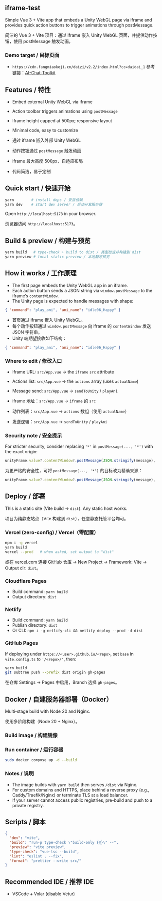 ## iframe-test

Simple Vue 3 + Vite app that embeds a Unity WebGL page via iframe and provides quick action buttons to trigger animations through postMessage.

简洁的 Vue 3 + Vite 项目：通过 iframe 嵌入 Unity WebGL 页面，并提供动作按钮，使用 postMessage 触发动画。

### Demo target / 目标页面

- `https://cdn.fangmiaokeji.cn/daizi/v2.2/index.html?cc=daidai_1` 参考链接：[AI-Chat-Toolkit](https://cdn.fangmiaokeji.cn/daizi/v2.2/index.html?cc=daidai_1)

## Features / 特性

- Embed external Unity WebGL via iframe
- Action toolbar triggers animations using `postMessage`
- Iframe height capped at 500px; responsive layout
- Minimal code, easy to customize

- 通过 iframe 嵌入外部 Unity WebGL
- 动作按钮通过 `postMessage` 触发动画
- iframe 最大高度 500px，自适应布局
- 代码简洁，易于定制

## Quick start / 快速开始

```sh
yarn        # install deps / 安装依赖
yarn dev    # start dev server / 启动开发服务器
```

Open `http://localhost:5173` in your browser.

浏览器访问 `http://localhost:5173`。

## Build & preview / 构建与预览

```sh
yarn build   # type-check + build to dist / 类型检查并构建到 dist
yarn preview # local static preview / 本地静态预览
```

## How it works / 工作原理

- The first page embeds the Unity WebGL app in an iframe.
- Each action button sends a JSON string via `window.postMessage` to the iframe’s `contentWindow`.
- The Unity page is expected to handle messages with shape:

```json
{ "command": "play_ani", "ani_name": "idle06_Happy" }
```

- 首页通过 iframe 嵌入 Unity WebGL。
- 每个动作按钮通过 `window.postMessage` 向 iframe 的 `contentWindow` 发送 JSON 字符串。
- Unity 端期望接收如下结构：

```json
{ "command": "play_ani", "ani_name": "idle06_Happy" }
```

### Where to edit / 修改入口

- Iframe URL: `src/App.vue` → the `iframe` `src` attribute
- Actions list: `src/App.vue` → the `actions` array (uses `actualName`)
- Message send: `src/App.vue` → `sendToUnity` / `playAni`

- iframe 地址：`src/App.vue` → `iframe` 的 `src`
- 动作列表：`src/App.vue` → `actions` 数组（使用 `actualName`）
- 发送逻辑：`src/App.vue` → `sendToUnity` / `playAni`

### Security note / 安全提示

For stricter security, consider replacing `'*'` in `postMessage(..., '*')` with the exact origin:

```ts
unityFrame.value?.contentWindow?.postMessage(JSON.stringify(message), 'https://cdn.fangmiaokeji.cn')
```

为更严格的安全性，可将 `postMessage(..., '*')` 的目标改为精确来源：

```ts
unityFrame.value?.contentWindow?.postMessage(JSON.stringify(message), 'https://cdn.fangmiaokeji.cn')
```

## Deploy / 部署

This is a static site (Vite build → `dist`). Any static host works.

项目为纯静态站点（Vite 构建到 `dist`），任意静态托管平台均可。

### Vercel (zero-config) / Vercel（零配置）

```sh
npm i -g vercel
yarn build
vercel --prod   # when asked, set output to "dist"
```

或在 vercel.com 连接 GitHub 仓库 → New Project → Framework: Vite → Output dir: `dist`。

### Cloudflare Pages

- Build command: `yarn build`
- Output directory: `dist`

### Netlify

- Build command: `yarn build`
- Publish directory: `dist`
- Or CLI: `npm i -g netlify-cli && netlify deploy --prod -d dist`

### GitHub Pages

If deploying under `https://<user>.github.io/<repo>`, set `base` in `vite.config.ts` to `'/<repo>/'`, then:

```sh
yarn build
git subtree push --prefix dist origin gh-pages
```

在仓库 Settings → Pages 中启用，Branch 选择 `gh-pages`。

## Docker / 自建服务器部署（Docker）

Multi-stage build with Node 20 and Nginx.

使用多阶段构建（Node 20 + Nginx）。

### Build image / 构建镜像

### Run container / 运行容器

```sh
sudo docker compose up -d --build
```

### Notes / 说明

- The image builds with `yarn build` then serves `/dist` via Nginx.
- For custom domains and HTTPS, place behind a reverse proxy (e.g., Caddy/Traefik/Nginx) or terminate TLS at a load balancer.
- If your server cannot access public registries, pre-build and push to a private registry.

## Scripts / 脚本

```json
{
  "dev": "vite",
  "build": "run-p type-check \"build-only {@}\" --",
  "preview": "vite preview",
  "type-check": "vue-tsc --build",
  "lint": "eslint . --fix",
  "format": "prettier --write src/"
}
```

## Recommended IDE / 推荐 IDE

- VSCode + Volar (disable Vetur)
